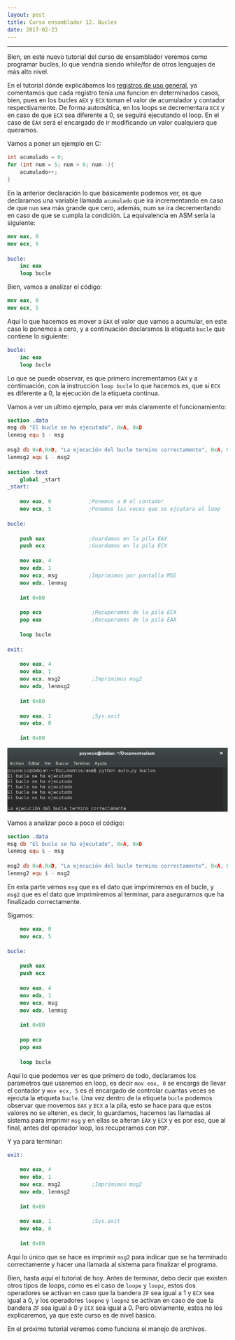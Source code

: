 ```yaml
---
layout: post
title: Curso ensamblador 12. Bucles 
date: 2017-02-23
---
```

--------------------
Bien, en este nuevo tutorial del curso de ensamblador veremos como programar bucles, lo que vendría siendo while/for de otros lenguajes de más alto nivel.

En el tutorial dónde explicábamos los [registros de uso general](http://poyoncio.com/2017/01/01/Curso-ensamblador-03-Registros-de-uso-general-y-mov/), ya comentamos que cada registro tenía una funcion en determinados casos, bien, pues en los bucles ```AEX``` y ```ECX``` toman el valor de acumulador y contador respectivamente. De forma automática, en los loops se decrementara ```ECX``` y en caso de que ```ECX``` sea diferente a 0, se seguirá ejecutando el loop. En el caso de ```EAX``` será el encargado de ir modificando un valor cualquiera que queramos.

Vamos a poner un ejemplo en C:

```c
int acumulado = 0;  
for (int num = 5; num > 0; num--){
    acumulado++;
}
```

En la anterior declaración lo que básicamente podemos ver, es que declaramos una variable llamada ```acumulado``` que ira incrementando en caso de que ```num``` sea más grande que cero, además, num se ira decrementando en caso de que se cumpla la condición. La equivalencia en ASM sería la siguiente:

```nasm
mov eax, 0
mov ecx, 5

bucle:
    inc eax
    loop bucle
```

Bien, vamos a analizar el código:

```nasm
mov eax, 0
mov ecx, 5
```

Aquí lo que hacemos es mover a ```EAX``` el valor que vamos a acumular, en este caso lo ponemos a cero, y a continuación declaramos la etiqueta ```bucle``` que contiene lo siguiente:

```nasm
bucle:
    inc eax
    loop bucle
```

Lo que se puede observar, es que primero incrementamos ```EAX``` y a continuación, con la instrucción ```loop bucle``` lo que hacemos es, que si ```ECX``` es diferente a 0, la ejecución de la etiqueta continua.

Vamos a ver un ultimo ejemplo, para ver más claramente el funcionamiento:

```nasm
section .data
msg db "El bucle se ha ejecutado", 0xA, 0xD
lenmsg equ $ - msg

msg2 db 0xA,0xD, "La ejecución del bucle termino correctamente", 0xA, 0xD
lenmsg2 equ $ - msg2

section .text
    global _start
_start:

    mov eax, 0            ;Ponemos a 0 el contador
    mov ecx, 5            ;Ponemos las veces que se ejcutara el loop

bucle:

    push eax              ;Guardamos en la pila EAX
    push ecx              ;Guardamos en la pila ECX

    mov eax, 4
    mov edx, 1
    mov ecx, msg          ;Imprimimos por pantalla MSG
    mov edx, lenmsg

    int 0x80

    pop ecx                ;Recuperamos de la pila ECX
    pop eax                ;Recuperamos de la pila EAX

    loop bucle

exit:

    mov eax, 4
    mov ebx, 1
    mov ecx, msg2          ;Imprimimos msg2
    mov edx, lenmsg2

    int 0x80

    mov eax, 1             ;Sys.exit
    mov ebx, 0

    int 0x80
```

<img src="/images/captura-bucle-5-sehaejecutado-15-42.png" />

Vamos a analizar poco a poco el código:

```nasm
section .data
msg db "El bucle se ha ejecutado", 0xA, 0xD
lenmsg equ $ - msg

msg2 db 0xA,0xD, "La ejecución del bucle termino correctamente", 0xA, 0xD
lenmsg2 equ $ - msg2
```

En esta parte vemos ```msg``` que es el dato que imprimiremos en el bucle, y ```msg2``` que es el dato que imprimiremos al terminar, para asegurarnos que ha finalizado correctamente.

Sigamos:

```nasm
    mov eax, 0
    mov ecx, 5

bucle:

    push eax
    push ecx

    mov eax, 4
    mov edx, 1
    mov ecx, msg
    mov edx, lenmsg

    int 0x80

    pop ecx
    pop eax

    loop bucle
```

Aquí lo que podemos ver es que primero de todo, declaramos los parametros que usaremos en loop, es decir ```mov eax, 0``` se encarga de llevar el contador y ```mov ecx, 5``` es el encargado de controlar cuantas veces se ejecuta la etiqueta ```bucle```. Una vez dentro de la etiqueta ```bucle``` podemos observar que movemos ```EAX``` y ```ECX``` a la pila, esto se hace para que estos valores no se alteren, es decir, lo guardamos, hacemos las llamadas al sistema para imprimir ```msg``` y en ellas se alteran ```EAX``` y ```ECX``` y es por eso, que al final, antes del operador loop, los recuperamos con ```POP```.

Y ya para terminar:

```nasm
exit:

    mov eax, 4
    mov ebx, 1
    mov ecx, msg2          ;Imprimimos msg2
    mov edx, lenmsg2

    int 0x80

    mov eax, 1             ;Sys.exit
    mov ebx, 0

    int 0x80
```

Aqui lo único que se hace es imprimir ```msg2``` para indicar que se ha terminado correctamente y hacer una llamada al sistema para finalizar el programa.

Bien, hasta aquí el tutorial de hoy. Antes de terminar, debo decir que existen otros tipos de loops, como es el caso de ```loope``` y ```loopz```, estos dos operadores se activan en caso que la bandera ```ZF``` sea igual a 1 y ```ECX``` sea igual a 0, y los operadores ```loopne``` y ```loopnz``` se activan en caso de que la bandera ```ZF``` sea igual a 0 y ```ECX``` sea igual a 0. Pero obviamente, estos no los explicaremos, ya que este curso es de nivel básico.

En el próximo tutorial veremos como funciona el manejo de archivos.
